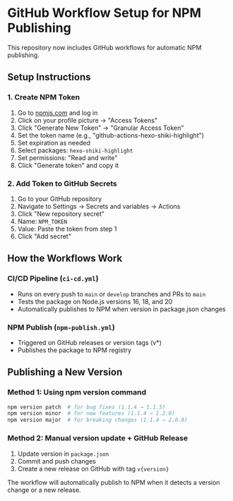 # GitHub Workflow Setup for NPM Publishing

This repository now includes GitHub workflows for automatic NPM publishing.

## Setup Instructions

### 1. Create NPM Token
1. Go to [npmjs.com](https://www.npmjs.com) and log in
2. Click on your profile picture → "Access Tokens"
3. Click "Generate New Token" → "Granular Access Token"
4. Set the token name (e.g., "github-actions-hexo-shiki-highlight")
5. Set expiration as needed
6. Select packages: `hexo-shiki-highlight`
7. Set permissions: "Read and write"
8. Click "Generate token" and copy it

### 2. Add Token to GitHub Secrets
1. Go to your GitHub repository
2. Navigate to Settings → Secrets and variables → Actions
3. Click "New repository secret"
4. Name: `NPM_TOKEN`
5. Value: Paste the token from step 1
6. Click "Add secret"

## How the Workflows Work

### CI/CD Pipeline (`ci-cd.yml`)
- Runs on every push to `main` or `develop` branches and PRs to `main`
- Tests the package on Node.js versions 16, 18, and 20
- Automatically publishes to NPM when version in package.json changes

### NPM Publish (`npm-publish.yml`)
- Triggered on GitHub releases or version tags (v*)
- Publishes the package to NPM registry

## Publishing a New Version

### Method 1: Using npm version command
```bash
npm version patch  # for bug fixes (1.1.4 → 1.1.5)
npm version minor  # for new features (1.1.4 → 1.2.0)
npm version major  # for breaking changes (1.1.4 → 2.0.0)
```

### Method 2: Manual version update + GitHub Release
1. Update version in `package.json`
2. Commit and push changes
3. Create a new release on GitHub with tag `v{version}`

The workflow will automatically publish to NPM when it detects a version change or a new release.
